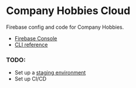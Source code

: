 # Company Hobbies Cloud

Firebase config and code for Company Hobbies.

- [Firebase Console](https://console.firebase.google.com/project/company-hobbies/)
- [CLI reference](https://firebase.google.com/docs/cli/?authuser=0)

### TODO:
- Set up a [staging environment](https://firebase.googleblog.com/2016/07/deploy-to-multiple-environments-with.html)
- Set up CI/CD
